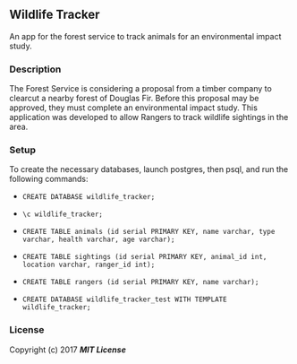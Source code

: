 ## Wildlife Tracker

An app for the forest service to track animals for an environmental impact study.

### Description

The Forest Service is considering a proposal from a timber company to clearcut a nearby forest of Douglas Fir. Before this proposal may be approved, they must complete an environmental impact study. This application was developed to allow Rangers to track wildlife sightings in the area.

### Setup

To create the necessary databases, launch postgres, then psql, and run the following commands:

* `CREATE DATABASE wildlife_tracker;`
* `\c wildlife_tracker;`
* `CREATE TABLE animals (id serial PRIMARY KEY, name varchar, type varchar, health varchar, age varchar);`
* `CREATE TABLE sightings (id serial PRIMARY KEY, animal_id int, location varchar, ranger_id int);`
* `CREATE TABLE rangers (id serial PRIMARY KEY, name varchar);`

* `CREATE DATABASE wildlife_tracker_test WITH TEMPLATE wildlife_tracker;`

### License

Copyright (c) 2017 **_MIT License_**
